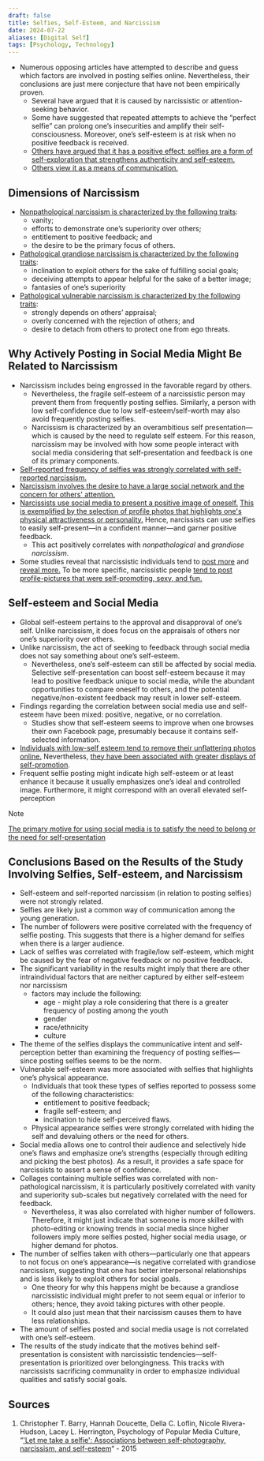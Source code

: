 ```yaml
---
draft: false
title: Selfies, Self-Esteem, and Narcissism
date: 2024-07-22
aliases: [Digital Self]
tags: [Psychology, Technology]
---
```


- Numerous opposing articles have attempted to describe and guess which factors are involved in posting selfies online. Nevertheless, their conclusions are just mere conjecture that have not been empirically proven.
	- Several have argued that it is caused by narcissistic or attention-seeking behavior.
	- Some have suggested that repeated attempts to achieve the “perfect selfie” can prolong one’s insecurities and amplify their self-consciousness. Moreover, one’s self-esteem is at risk when no positive feedback is received.
	- [Others have argued that it has a positive effect: selfies are a form of self-exploration that strengthens authenticity and self-esteem.](https://www.psychologytoday.com/intl/blog/positively-media/201304/selfies-narcissism-or-self-exploration)
	- [Others view it as a means of communication.](https://www.nytimes.com/2013/10/20/sunday-review/my-selfie-myself.html?pagewanted=all&_r=0)

## Dimensions of Narcissism

- [Nonpathological narcissism is characterized by the following traits](http://dx.doi.org/10.1002/9781118093108.ch13):
	- vanity;
	- efforts to demonstrate one’s superiority over others;
	- entitlement to positive feedback; and
	- the desire to be the primary focus of others.
- [Pathological grandiose narcissism is characterized by the following traits](http://dx.doi.org/10.1521/jscp.2010.29.8.874):
	- inclination to exploit others for the sake of fulfilling social goals;
	- deceiving attempts to appear helpful for the sake of a better image;
	- fantasies of one’s superiority
- [Pathological vulnerable narcissism is characterized by the following traits](http://dx.doi.org/10.1521/jscp.2010.29.8.874):
	- strongly depends on others’ appraisal;
	- overly concerned with the rejection of others; and
	- desire to detach from others to protect one from ego threats.

## Why Actively Posting in Social Media Might Be Related to Narcissism

- Narcissism includes being engrossed in the favorable regard by others.
	- Nevertheless, the fragile self-esteem of a narcissistic person may prevent them from frequently posting selfies. Similarly, a person with low self-confidence due to low self-esteem/self-worth may also avoid frequently posting selfies.
	- Narcissism is characterized by an overambitious self presentation—which is caused by the need to regulate self esteem. For this reason, narcissism may be involved with how some people interact with social media considering that self-presentation and feedback is one of its primary components.
- [Self-reported frequency of selfies was strongly correlated with self-reported narcissism.](http://dx.doi.org/10.1016/j.paid.2014.12.017)
- [Narcissism involves the desire to have a large social network and the concern for others' attention.](https://doi.org/10.1016/j.paid.2010.12.022)
- [Narcissists use social media to present a positive image of oneself.](https://doi.org/10.1016/j.paid.2010.12.022) [This is exemplified by the selection of profile photos that highlights one's physical attractiveness or personality.](http://dx.doi.org/10.1089/cyber.2012.0143) Hence, narcissists can use selfies to easily self-present—in a confident manner—and garner positive feedback.
	- This act positively correlates with *nonpathological* and *grandiose narcissism*.
- Some studies reveal that narcissistic individuals tend to [post more](https://doi.org/10.1016/j.paid.2010.12.022) and [reveal more.](https://doi.org/10.1016/j.paid.2011.03.011) To be more specific, narcissistic people [tend to post profile-pictures that were self-promoting, sexy, and fun.](http://dx.doi.org/10.1177/0146167208320061)

## Self-esteem and Social Media

- Global self-esteem pertains to the approval and disapproval of one’s self. Unlike narcissism, it does focus on the appraisals of others nor one’s superiority over others.
- Unlike narcissism, the act of seeking to feedback through social media does not say something about one’s self-esteem.
	- Nevertheless, one’s self-esteem can still be affected by social media. Selective self-presentation can boost self-esteem because it may lead to positive feedback unique to social media, while the abundant opportunities to compare oneself to others, and the potential negative/non-existent feedback may result in lower self-esteem.
- Findings regarding the correlation between social media use and self-esteem have been mixed: positive, negative, or no correlation.
	- Studies show that self-esteem seems to improve when one browses their own Facebook page, presumably because it contains self-selected information.
- [Individuals with low-self esteem tend to remove their unflattering photos online.](https://doi.org/10.1016/j.chb.2012.11.010) Nevertheless, [they have been associated with greater displays of self-promotion](https://doi.org/10.1089/cyber.2009.0257).
- Frequent selfie posting might indicate high self-esteem or at least enhance it because it usually emphasizes one’s ideal and controlled image. Furthermore, it might correspond with an overall elevated self-perception

> [!NOTE]
> [The primary motive for using social media is to satisfy the need to belong or the need for self-presentation](https://doi.org/10.1016/j.paid.2011.11.007)

## Conclusions Based on the Results of the Study Involving Selfies, Self-esteem, and Narcissism

- Self-esteem and self-reported narcissism (in relation to posting selfies) were not strongly related.
- Selfies are likely just a common way of communication among the young generation.
- The number of followers were positive correlated with the frequency of selfie posting. This suggests that there is a higher demand for selfies when there is a larger audience.
- Lack of selfies was correlated with fragile/low self-esteem, which might be caused by the fear of negative feedback or no positive feedback.
- The significant variability in the results might imply that there are other intraindividual factors that are neither captured by either self-esteem nor narcissism
	- factors may include the following:
		- age - might play a role considering that there is a greater frequency of posting among the youth
		- gender
		- race/ethnicity
		- culture
- The theme of the selfies displays the communicative intent and self-perception better than examining the frequency of posting selfies—since posting selfies seems to be the norm.
- Vulnerable self-esteem was more associated with selfies that highlights one’s physical appearance.
	- Individuals that took these types of selfies reported to possess some of the following characteristics:
		- entitlement to positive feedback;
		- fragile self-esteem; and
		- inclination to hide self-perceived flaws.
	- Physical appearance selfies were strongly correlated with hiding the self and devaluing others or the need for others.
- Social media allows one to control their audience and selectively hide one’s flaws and emphasize one’s strengths (especially through editing and picking the best photos). As a result, it provides a safe space for narcissists to assert a sense of confidence.
- Collages containing multiple selfies was correlated with non-pathological narcissism, it is particularly positively correlated with vanity and superiority sub-scales but negatively correlated with the need for feedback.
	- Nevertheless, it was also correlated with higher number of followers. Therefore, it might just indicate that someone is more skilled with photo-editing or knowing trends in social media since higher followers imply more selfies posted, higher social media usage, or higher demand for photos.
- The number of selfies taken with others—particularly one that appears to not focus on one’s appearance—is negative correlated with grandiose narcissism, suggesting that one has better interpersonal relationships and is less likely to exploit others for social goals.
	- One theory for why this happens might be because a grandiose narcissistic individual might prefer to not seem equal or inferior to others; hence, they avoid taking pictures with other people.
	- It could also just mean that their narcissism causes them to have less relationships.
- The amount of selfies posted and social media usage is not correlated with one’s self-esteem.
- The results of the study indicate that the motives behind self-presentation is consistent with narcissistic tendencies—self-presentation is prioritized over belongingness. This tracks with narcissists sacrificing communality in order to emphasize individual qualities and satisfy social goals.

## Sources

1. Christopher T. Barry, Hannah Doucette, Della C. Loflin, Nicole Rivera-Hudson, Lacey L. Herrington, Psychology of Popular Media Culture, “['Let me take a selfie': Associations between self-photography, narcissism, and self-esteem](https://doi.org/10.1037/ppm0000089)“ - 2015
